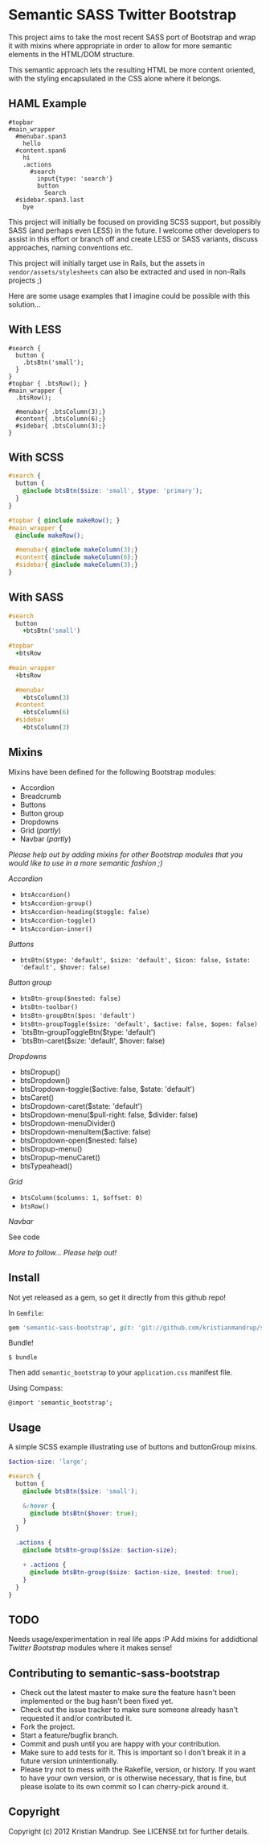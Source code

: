 # Semantic SASS Twitter Bootstrap

This project aims to take the most recent SASS port of Bootstrap and wrap it with mixins where appropriate in order to allow for more semantic elements in the HTML/DOM structure. 

This semantic approach lets the resulting HTML be more content oriented, with the styling encapsulated in the CSS alone where it belongs.

## HAML Example

```haml
#topbar
#main_wrapper
  #menubar.span3
    hello
  #content.span6
    hi
    .actions
      #search
        input{type: 'search'}
        button
          Search
  #sidebar.span3.last
    bye
```

This project will initially be focused on providing SCSS support, but possibly SASS (and perhaps even LESS) in the future. I welcome other developers to assist in this effort or branch off and create LESS or SASS variants, discuss approaches, naming conventions etc.

This project will initially target use in Rails, but the assets in `vendor/assets/stylesheets` can also be extracted and used in non-Rails projects ;)

Here are some usage examples that I imagine could be possible with this solution... 


## With LESS

```less
#search {
  button {
    .btsBtn('small');
  }
}
#topbar { .btsRow(); }
#main_wrapper { 
  .btsRow();

  #menubar{ .btsColumn(3);}
  #content{ .btsColumn(6);}
  #sidebar{ .btsColumn(3);}
}  
```

## With SCSS

```scss
#search {
  button {
    @include btsBtn($size: 'small', $type: 'primary');
  }
}

#topbar { @include makeRow(); }
#main_wrapper { 
  @include makeRow();

  #menubar{ @include makeColumn(3);}
  #content{ @include makeColumn(6);}
  #sidebar{ @include makeColumn(3);}
}  
```

## With SASS

```sass
#search
  button
    +btsBtn('small')
  
#topbar 
  +btsRow

#main_wrapper
  +btsRow

  #menubar
    +btsColumn(3)
  #content
    +btsColumn(6)
  #sidebar
    +btsColumn(3)
```

## Mixins

Mixins have been defined for the following Bootstrap modules:

* Accordion
* Breadcrumb
* Buttons
* Button group
* Dropdowns
* Grid (_partly_)
* Navbar (_partly_)

_Please help out by adding mixins for other Bootstrap modules that you would like to use in a more semantic fashion ;)_

*Accordion*

* `btsAccordion()`
* `btsAccordion-group()`
* `btsAccordion-heading($toggle: false)`
* `btsAccordion-toggle()`
* `btsAccordion-inner()`

*Buttons*

* `btsBtn($type: 'default', $size: 'default', $icon: false, $state: 'default', $hover: false)`

*Button group*

* `btsBtn-group($nested: false)`
* `btsBtn-toolbar()`
* `btsBtn-groupBtn($pos: 'default')`
* `btsBtn-groupToggle($size: 'default', $active: false, $open: false)`
* `btsBtn-groupToggleBtn($type: 'default')
* `btsBtn-caret($size: 'default', $hover: false)

*Dropdowns*

* btsDropup()
* btsDropdown()
* btsDropdown-toggle($active: false, $state: 'default')
* btsCaret()
* btsDropdown-caret($state: 'default')
* btsDropdown-menu($pull-right: false, $divider: false)
* btsDropdown-menuDivider()
* btsDropdown-menuItem($active: false)
* btsDropdown-open($nested: false)
* btsDropup-menu()
* btsDropup-menuCaret()
* btsTypeahead()

*Grid*

* `btsColumn($columns: 1, $offset: 0)`
* `btsRow()`

*Navbar*

See code

_More to follow... Please help out!_

## Install

Not yet released as a gem, so get it directly from this github repo!

In `Gemfile`:

```ruby
gem 'semantic-sass-bootstrap', git: 'git://github.com/kristianmandrup/semantic-sass-bootstrap.git'
```

Bundle!

`$ bundle`

Then add `semantic_bootstrap` to your `application.css` manifest file.

Using Compass:

`@import 'semantic_bootstrap';`

## Usage

A simple SCSS example illustrating use of buttons and buttonGroup mixins.

```scss
$action-size: 'large';

#search {
  button {
    @include btsBtn($size: 'small');

    &:hover {
      @include btsBtn($hover: true);      
    }
  }

  .actions {
    @include btsBtn-group($size: $action-size);

    + .actions {
      @include btsBtn-group($size: $action-size, $nested: true);      
    }
  }
}
```

## TODO

Needs usage/experimentation in real life apps :P
Add mixins for addidtional _Twitter Bootstrap_ modules where it makes sense!

## Contributing to semantic-sass-bootstrap
 
* Check out the latest master to make sure the feature hasn't been implemented or the bug hasn't been fixed yet.
* Check out the issue tracker to make sure someone already hasn't requested it and/or contributed it.
* Fork the project.
* Start a feature/bugfix branch.
* Commit and push until you are happy with your contribution.
* Make sure to add tests for it. This is important so I don't break it in a future version unintentionally.
* Please try not to mess with the Rakefile, version, or history. If you want to have your own version, or is otherwise necessary, that is fine, but please isolate to its own commit so I can cherry-pick around it.

## Copyright

Copyright (c) 2012 Kristian Mandrup. See LICENSE.txt for
further details.


